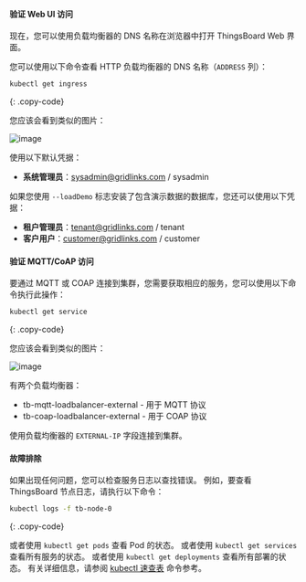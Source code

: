 #### 验证 Web UI 访问

现在，您可以使用负载均衡器的 DNS 名称在浏览器中打开 ThingsBoard Web 界面。

您可以使用以下命令查看 HTTP 负载均衡器的 DNS 名称（`ADDRESS` 列）：

```bash
kubectl get ingress
```
{: .copy-code}

您应该会看到类似的图片：

![image](/images/install/cloud/aws-application-loadbalancers.png)

使用以下默认凭据：

- **系统管理员**：sysadmin@gridlinks.com / sysadmin

如果您使用 `--loadDemo` 标志安装了包含演示数据的数据库，您还可以使用以下凭据：

- **租户管理员**：tenant@gridlinks.com / tenant
- **客户用户**：customer@gridlinks.com / customer

#### 验证 MQTT/CoAP 访问

要通过 MQTT 或 COAP 连接到集群，您需要获取相应的服务，您可以使用以下命令执行此操作：

```bash
kubectl get service
```
{: .copy-code}

您应该会看到类似的图片：

![image](/images/install/cloud/aws-network-loadbalancers.png)


有两个负载均衡器：
- tb-mqtt-loadbalancer-external - 用于 MQTT 协议
- tb-coap-loadbalancer-external - 用于 COAP 协议

使用负载均衡器的 `EXTERNAL-IP` 字段连接到集群。

#### 故障排除

如果出现任何问题，您可以检查服务日志以查找错误。
例如，要查看 ThingsBoard 节点日志，请执行以下命令：

```bash
kubectl logs -f tb-node-0
```
{: .copy-code}

或者使用 `kubectl get pods` 查看 Pod 的状态。
或者使用 `kubectl get services` 查看所有服务的状态。
或者使用 `kubectl get deployments` 查看所有部署的状态。
有关详细信息，请参阅 [kubectl 速查表](https://kubernetes.io/docs/reference/kubectl/cheatsheet/) 命令参考。